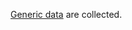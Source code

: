 [Generic data](https://github.com/redhat-developer/vscode-redhat-telemetry/blob/HEAD/USAGE_DATA.md) are collected.

